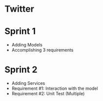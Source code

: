# Twitter

# Sprint 1

* Adding Models
* Accomplishing 3 requirements 

# Sprint 2

* Adding Services
* Requirement #1: Interaction with the model
* Requirement #2: Unit Test (Multiple)
